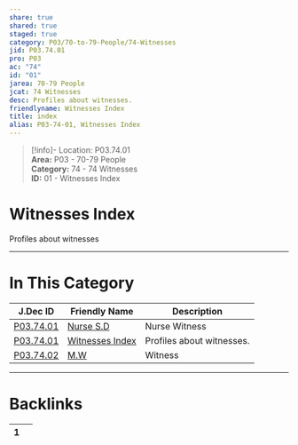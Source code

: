 ```yaml
---  
share: true  
shared: true  
staged: true  
category: P03/70-to-79-People/74-Witnesses  
jid: P03.74.01  
pro: P03  
ac: "74"  
id: "01"  
jarea: 70-79 People  
jcat: 74 Witnesses  
desc: Profiles about witnesses.  
friendlyname: Witnesses Index  
title: index  
alias: P03-74-01, Witnesses Index  
---  
```

  
>[!info]- Location: P03.74.01  
>**Area:** P03 - 70-79 People  
>**Category:** 74 - 74 Witnesses  
>**ID:** 01 - Witnesses Index  
  
# Witnesses Index  
  
Profiles about witnesses  
   
  
  
---  
# In This Category  
  
| J.Dec ID                                                                             | Friendly Name                                                                        | Description               |  
| ------------------------------------------------------------------------------------ | ------------------------------------------------------------------------------------ | ------------------------- |  
| [P03.74.01](./01-Nurse-SD.md) | [Nurse S.D](./01-Nurse-SD.md) | Nurse Witness             |  
| [P03.74.01](index.md)       | [Witnesses Index](index.md) | Profiles about witnesses. |  
| [P03.74.02](./02-MW.md)       | [M.W](./02-MW.md)             | Witness                   |  
  
  
---  
# Backlinks  
<div><table class="dataview table-view-table"><thead class="table-view-thead"><tr class="table-view-tr-header"><th class="table-view-th"><span></span><span class="dataview small-text">1</span></th><th class="table-view-th"><span></span></th></tr></thead><tbody class="table-view-tbody"></tbody></table></div>